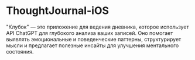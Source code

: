 # ThoughtJournal-iOS
"Клубок" — это приложение для ведения дневника, которое использует API ChatGPT для глубокого анализа ваших записей. Оно помогает выявлять эмоциональные и поведенческие паттерны, структурирует мысли и предлагает полезные инсайты для улучшения ментального состояния.
